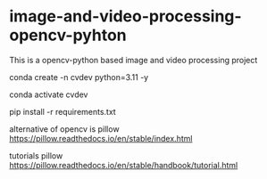 # image-and-video-processing-opencv-pyhton
This is a opencv-python based image and video processing project

conda create -n cvdev python=3.11 -y

conda activate cvdev

pip install -r requirements.txt


alternative of opencv is pillow
https://pillow.readthedocs.io/en/stable/index.html

tutorials pillow
https://pillow.readthedocs.io/en/stable/handbook/tutorial.html

